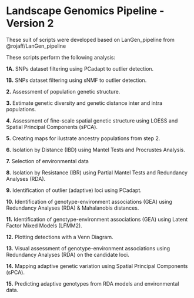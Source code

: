 # Landscape Genomics Pipeline - Version 2 
These suit of scripts were developed based on LanGen_pipeline from @rojaff/LanGen_pipeline

These scripts perform the following analysis:

<b>1A.</b> SNPs dataset filtering using PCadapt to outlier detection.

<b>1B.</b> SNPs dataset filtering using sNMF to outlier detection.

<b>2.</b> Assessment of population genetic structure.

<b>3.</b> Estimate genetic diversity and genetic distance inter and intra populations.

<b>4.</b> Assessment of fine-scale spatial genetic structure using LOESS and Spatial Principal Components (sPCA).

<b>5.</b> Creating maps for ilustrate ancestry populations from step 2.

<b>6.</b> Isolation by Distance (IBD) using Mantel Tests and Procrustes Analysis.

<b>7.</b> Selection of environmental data

<b>8.</b> Isolation by Resistance (IBR) using Partial Mantel Tests and Redundancy Analyses (RDA).

<b>9.</b> Identification of outlier (adaptive) loci using PCadapt.

<b>10.</b> Identification of genotype-environment associations (GEA) using Redundancy Analyses (RDA) & Mahalanobis distances.

<b>11.</b> Identification of genotype-environment associations (GEA) using Latent Factor Mixed Models (LFMM2).

<b>12.</b> Plotting detections with a Venn Diagram.

<b>13.</b> Visual assessment of genotype-environment associations using Redundancy Analyses (RDA) on the candidate loci.

<b>14.</b> Mapping adaptive genetic variation using Spatial Principal Components (sPCA).

<b>15.</b> Predicting adaptive genotypes from RDA models and environmental data.
    
